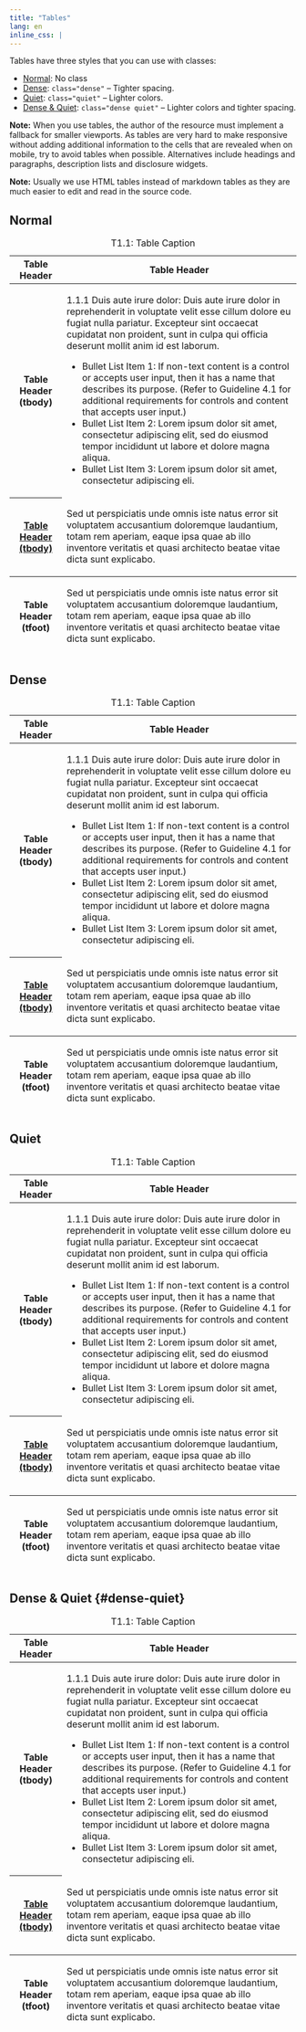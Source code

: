 ```yaml
---
title: "Tables"
lang: en
inline_css: |
---
```


Tables have three styles that you can use with classes:

* [Normal](#normal): No class
* [Dense](#dense): `class="dense"` – Tighter spacing.
* [Quiet](#quiet): `class="quiet"` – Lighter colors.
* [Dense & Quiet](#dense-quiet): `class="dense quiet"` – Lighter colors and tighter spacing.

**Note:** When you use tables, the author of the resource must implement a fallback for smaller viewports. As tables are very hard to make responsive without adding additional information to the cells that are revealed when on mobile, try to avoid tables when possible. Alternatives include headings and paragraphs, description lists and disclosure widgets.

**Note:** Usually we use HTML tables instead of markdown tables as they are much easier to edit and read in the source code.

## Normal

<table>
  <caption>T1.1: Table Caption</caption>
  <thead>
    <tr>
      <th>Table Header</th>
      <th>Table Header</th>
    </tr>
  </thead>
  <tbody>
    <tr>
      <th>Table Header (tbody)</th>
      <td>
        <p>1.1.1 Duis aute irure dolor: Duis aute irure dolor in reprehenderit in voluptate velit esse cillum dolore eu fugiat nulla pariatur. Excepteur sint occaecat cupidatat non proident, sunt in culpa qui officia deserunt mollit anim id est laborum.</p>
        <ul>
          <li>Bullet List Item 1: If non-text content is a control or accepts user input, then it has a name that describes its purpose. (Refer to Guideline 4.1 for additional requirements for controls and content that accepts user input.)</li>
          <li>Bullet List Item 2: Lorem ipsum dolor sit amet, consectetur adipiscing elit, sed do eiusmod tempor incididunt ut labore et dolore magna aliqua.</li>
          <li>Bullet List Item 3: Lorem ipsum dolor sit amet, consectetur adipiscing eli.</li>
        </ul>
      </td>
    </tr>
    <tr>
      <th><a href="#">Table Header (tbody)</a></th>
      <td><p>Sed ut perspiciatis unde omnis iste natus error sit voluptatem accusantium doloremque laudantium, totam rem aperiam, eaque ipsa quae ab illo inventore veritatis et quasi architecto beatae vitae dicta sunt explicabo.</p></td>
    </tr>
  </tbody>
  <tfoot>
    <tr>
      <th>Table Header (tfoot)</th>
      <td><p>Sed ut perspiciatis unde omnis iste natus error sit voluptatem accusantium doloremque laudantium, totam rem aperiam, eaque ipsa quae ab illo inventore veritatis et quasi architecto beatae vitae dicta sunt explicabo.</p></td>
    </tr>
  </tfoot>
</table>

## Dense

<table class="dense">
  <caption>T1.1: Table Caption</caption>
  <thead>
    <tr>
      <th>Table Header</th>
      <th>Table Header</th>
    </tr>
  </thead>
  <tbody>
    <tr>
      <th>Table Header (tbody)</th>
      <td>
        <p>1.1.1 Duis aute irure dolor: Duis aute irure dolor in reprehenderit in voluptate velit esse cillum dolore eu fugiat nulla pariatur. Excepteur sint occaecat cupidatat non proident, sunt in culpa qui officia deserunt mollit anim id est laborum.</p>
        <ul>
          <li>Bullet List Item 1: If non-text content is a control or accepts user input, then it has a name that describes its purpose. (Refer to Guideline 4.1 for additional requirements for controls and content that accepts user input.)</li>
          <li>Bullet List Item 2: Lorem ipsum dolor sit amet, consectetur adipiscing elit, sed do eiusmod tempor incididunt ut labore et dolore magna aliqua.</li>
          <li>Bullet List Item 3: Lorem ipsum dolor sit amet, consectetur adipiscing eli.</li>
        </ul>
      </td>
    </tr>
    <tr>
      <th><a href="#">Table Header (tbody)</a></th>
      <td><p>Sed ut perspiciatis unde omnis iste natus error sit voluptatem accusantium doloremque laudantium, totam rem aperiam, eaque ipsa quae ab illo inventore veritatis et quasi architecto beatae vitae dicta sunt explicabo.</p></td>
    </tr>
  </tbody>
  <tfoot>
    <tr>
      <th>Table Header (tfoot)</th>
      <td><p>Sed ut perspiciatis unde omnis iste natus error sit voluptatem accusantium doloremque laudantium, totam rem aperiam, eaque ipsa quae ab illo inventore veritatis et quasi architecto beatae vitae dicta sunt explicabo.</p></td>
    </tr>
  </tfoot>
</table>


## Quiet

<table class="quiet">
  <caption>T1.1: Table Caption</caption>
  <thead>
    <tr>
      <th>Table Header</th>
      <th>Table Header</th>
    </tr>
  </thead>
  <tbody>
    <tr>
      <th>Table Header (tbody)</th>
      <td>
        <p>1.1.1 Duis aute irure dolor: Duis aute irure dolor in reprehenderit in voluptate velit esse cillum dolore eu fugiat nulla pariatur. Excepteur sint occaecat cupidatat non proident, sunt in culpa qui officia deserunt mollit anim id est laborum.</p>
        <ul>
          <li>Bullet List Item 1: If non-text content is a control or accepts user input, then it has a name that describes its purpose. (Refer to Guideline 4.1 for additional requirements for controls and content that accepts user input.)</li>
          <li>Bullet List Item 2: Lorem ipsum dolor sit amet, consectetur adipiscing elit, sed do eiusmod tempor incididunt ut labore et dolore magna aliqua.</li>
          <li>Bullet List Item 3: Lorem ipsum dolor sit amet, consectetur adipiscing eli.</li>
        </ul>
      </td>
    </tr>
    <tr>
      <th><a href="#">Table Header (tbody)</a></th>
      <td><p>Sed ut perspiciatis unde omnis iste natus error sit voluptatem accusantium doloremque laudantium, totam rem aperiam, eaque ipsa quae ab illo inventore veritatis et quasi architecto beatae vitae dicta sunt explicabo.</p></td>
    </tr>
  </tbody>
  <tfoot>
    <tr>
      <th>Table Header (tfoot)</th>
      <td><p>Sed ut perspiciatis unde omnis iste natus error sit voluptatem accusantium doloremque laudantium, totam rem aperiam, eaque ipsa quae ab illo inventore veritatis et quasi architecto beatae vitae dicta sunt explicabo.</p></td>
    </tr>
  </tfoot>
</table>

## Dense & Quiet {#dense-quiet}

<table class="dense quiet">
  <caption>T1.1: Table Caption</caption>
  <thead>
    <tr>
      <th>Table Header</th>
      <th>Table Header</th>
    </tr>
  </thead>
  <tbody>
    <tr>
      <th>Table Header (tbody)</th>
      <td>
        <p>1.1.1 Duis aute irure dolor: Duis aute irure dolor in reprehenderit in voluptate velit esse cillum dolore eu fugiat nulla pariatur. Excepteur sint occaecat cupidatat non proident, sunt in culpa qui officia deserunt mollit anim id est laborum.</p>
        <ul>
          <li>Bullet List Item 1: If non-text content is a control or accepts user input, then it has a name that describes its purpose. (Refer to Guideline 4.1 for additional requirements for controls and content that accepts user input.)</li>
          <li>Bullet List Item 2: Lorem ipsum dolor sit amet, consectetur adipiscing elit, sed do eiusmod tempor incididunt ut labore et dolore magna aliqua.</li>
          <li>Bullet List Item 3: Lorem ipsum dolor sit amet, consectetur adipiscing eli.</li>
        </ul>
      </td>
    </tr>
    <tr>
      <th><a href="#">Table Header (tbody)</a></th>
      <td><p>Sed ut perspiciatis unde omnis iste natus error sit voluptatem accusantium doloremque laudantium, totam rem aperiam, eaque ipsa quae ab illo inventore veritatis et quasi architecto beatae vitae dicta sunt explicabo.</p></td>
    </tr>
  </tbody>
  <tfoot>
    <tr>
      <th>Table Header (tfoot)</th>
      <td><p>Sed ut perspiciatis unde omnis iste natus error sit voluptatem accusantium doloremque laudantium, totam rem aperiam, eaque ipsa quae ab illo inventore veritatis et quasi architecto beatae vitae dicta sunt explicabo.</p></td>
    </tr>
  </tfoot>
</table>